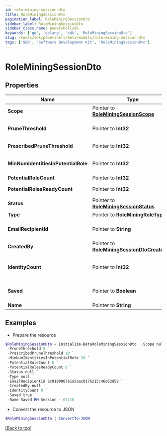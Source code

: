 ```yaml
---
id: role-mining-session-dto
title: RoleMiningSessionDto
pagination_label: RoleMiningSessionDto
sidebar_label: RoleMiningSessionDto
sidebar_class_name: powershellsdk
keywords: ['go', 'golang', 'sdk', 'RoleMiningSessionDto'] 
slug: /tools/sdk/powershell/beta/models/role-mining-session-dto
tags: ['SDK', 'Software Development Kit', 'RoleMiningSessionDto']
---
```



# RoleMiningSessionDto

## Properties

Name | Type | Description | Notes
------------ | ------------- | ------------- | -------------
**Scope** |  Pointer to [**RoleMiningSessionScope**](role-mining-session-scope) |  | [optional] 
**PruneThreshold** |  Pointer to **Int32** | The prune threshold to be used or null to calculate prescribedPruneThreshold | [optional] 
**PrescribedPruneThreshold** |  Pointer to **Int32** | The calculated prescribedPruneThreshold | [optional] 
**MinNumIdentitiesInPotentialRole** |  Pointer to **Int32** | Minimum number of identities in a potential role | [optional] 
**PotentialRoleCount** |  Pointer to **Int32** | Number of potential roles | [optional] 
**PotentialRolesReadyCount** |  Pointer to **Int32** | Number of potential roles ready | [optional] 
**Status** |  Pointer to [**RoleMiningSessionStatus**](role-mining-session-status) |  | [optional] 
**Type** |  Pointer to [**RoleMiningRoleType**](role-mining-role-type) |  | [optional] 
**EmailRecipientId** |  Pointer to **String** | The id of the user who will receive an email about the role mining session | [optional] 
**CreatedBy** |  Pointer to [**RoleMiningSessionDtoCreatedBy**](role-mining-session-dto-created-by) |  | [optional] 
**IdentityCount** |  Pointer to **Int32** | Number of identities in the population which meet the search criteria or identity list provided | [optional] 
**Saved** |  Pointer to **Boolean** | The session&#39;s saved status | [optional] [default to $false]
**Name** |  Pointer to **String** | The session&#39;s saved name | [optional] 

## Examples

- Prepare the resource
```powershell
$RoleMiningSessionDto = Initialize-BetaRoleMiningSessionDto  -Scope null `
 -PruneThreshold 5 `
 -PrescribedPruneThreshold 10 `
 -MinNumIdentitiesInPotentialRole 20 `
 -PotentialRoleCount 0 `
 -PotentialRolesReadyCount 0 `
 -Status null `
 -Type null `
 -EmailRecipientId 2c918090761a5aac0176215c46a62d58 `
 -CreatedBy null `
 -IdentityCount 0 `
 -Saved true `
 -Name Saved RM Session - 07/10
```

- Convert the resource to JSON
```powershell
$RoleMiningSessionDto | ConvertTo-JSON
```


[[Back to top]](#) 

